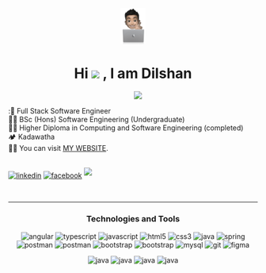 
<p align="center">
    <img width="10%" alt="Github" src="https://github.com/DIlshanWarnasuriya/DIlshanWarnasuriya/blob/main/image.png" >
</p>
<h1 align="center">Hi  <img src="https://media.giphy.com/media/hvRJCLFzcasrR4ia7z/giphy.gif" width="35"> , I am Dilshan</h1>

<picture> <img align="right" src="https://github.com/7oSkaaa/7oSkaaa/blob/main/Images/Right_Side.gif?raw=true" width = 250px></picture>
</br>

:🔭 Full Stack Software Engineer</br>
:student: BSc (Hons) Software Engineering (Undergraduate)</br>
:student: Higher Diploma in Computing and Software Engineering (completed)</br>
🏕️ Kadawatha</br>
:technologist: You can visit [MY WEBSITE](https://dilshanwarnasuriya.github.io/Student-information/).
</br></br>

<p>
    <a target="_blank" href="https://www.linkedin.com/in/dilshan-warnasuriya" style="display: inline-block;"><img src="https://img.shields.io/badge/linkedin-logo?style=for-the-badge&logo=linkedin&logoColor=white&color=%230a77b6" alt="linkedin" /></a>
    <a target="_blank" href="https://www.facebook.com/profile.php?id=61556288667504" style="display: inline-block;"><img src="https://img.shields.io/badge/facebook-logo?style=for-the-badge&logo=facebook&logoColor=white&color=%230866ff" alt="facebook" /></a>
    <a target="_blank" href="[dilshan.se.dew@gmail.com](https://mail.google.com/mail/u/0/?tab=rm&ogbl#inbox?compose=CllgCJZXhBvKnHXmgzBMptZTfBhxSJHTwNDVnNPzSlkrZjpzVwQnspZrWrngvJkvTWDLPKkTSvV)"> <img src="https://img.shields.io/badge/gmail-%23EA4335.svg?style=for-the-badge&amp;logo=gmail&amp;logoColor=white" t="mail" style="margin-bottom: 5px;"></a>
</p></br>

---

<h3 align="center">Technologies and Tools</h3>

<p align="center">
  <img src="https://github.com/Scar1109/skill-icons/blob/main/icons/Angular-Light.svg" alt="angular" width="50" height="50"/>
  <img src="https://github.com/Scar1109/skill-icons/blob/main/icons/TypeScript.svg" alt="typescript" width="50" height="50"/>
  <img src="https://github.com/Scar1109/skill-icons/blob/main/icons/JavaScript.svg" alt="javascript" width="50" height="50"/>  
  <img src="https://github.com/Scar1109/skill-icons/blob/main/icons/HTML.svg" alt="html5" width="50" height="50"/>   
  <img src="https://github.com/Scar1109/skill-icons/blob/main/icons/CSS.svg" alt="css3" width="50" height="50"/>      
  <img src="https://github.com/Scar1109/skill-icons/blob/main/icons/Java-Light.svg" alt="java" width="50" height="50"/>   
  <img src="https://github.com/Scar1109/skill-icons/blob/main/icons/Spring-Light.svg" alt="spring" width="50" height="50"/>   
  <img src="https://github.com/Scar1109/skill-icons/blob/main/icons/Postman.svg" alt="postman" width="50" height="50"/>   
  <img src="https://github.com/Scar1109/skill-icons/blob/main/icons/Maven-Light.svg" alt="postman" width="50" height="50"/>   
  <img src="https://github.com/Scar1109/skill-icons/blob/main/icons/Bootstrap.svg" alt="bootstrap" width="50" height="50"/>
  <img src="https://github.com/Scar1109/skill-icons/blob/main/icons/TailwindCSS-Dark.svg" alt="bootstrap" width="50" height="50"/>
  <img src="https://github.com/Scar1109/skill-icons/blob/main/icons/MySQL-Light.svg" alt="mysql" width="50" height="50"/>
  <img src="https://github.com/Scar1109/skill-icons/blob/main/icons/Git.svg" alt="git" width="50" height="50"/>
  <img src="https://github.com/Scar1109/skill-icons/blob/main/icons/Figma-Light.svg" alt="figma" width="50" height="50"/> 
</p>
<p align="center">
  <img src="https://github.com/Scar1109/skill-icons/blob/main/icons/MongoDB.svg" alt="java" width="50" height="50"/>
  <img src="https://github.com/Scar1109/skill-icons/blob/main/icons/ExpressJS-Light.svg" alt="java" width="50" height="50"/>  
  <img src="https://github.com/Scar1109/skill-icons/blob/main/icons/React-Light.svg" alt="java" width="50" height="50"/>
  <img src="https://github.com/Scar1109/skill-icons/blob/main/icons/NodeJS-Light.svg" alt="java" width="50" height="50"/>
</p>
